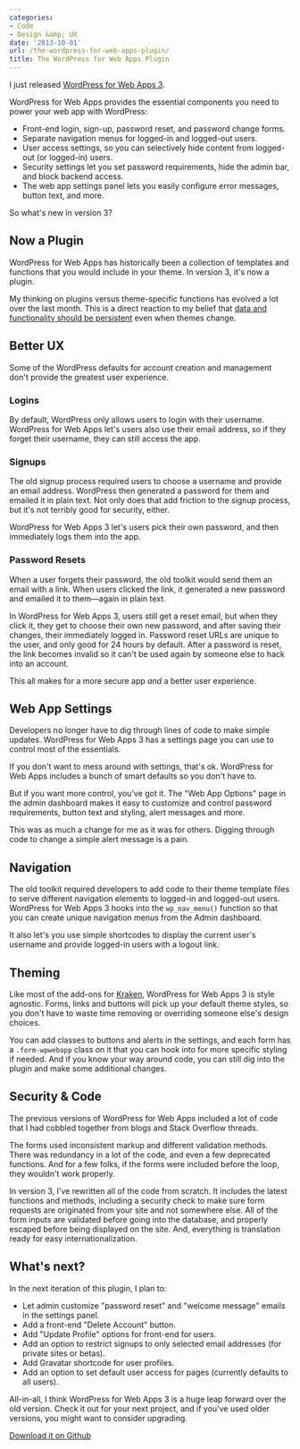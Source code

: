 ```yaml
---
categories:
- Code
- Design &amp; UX
date: '2013-10-01'
url: /the-wordpress-for-web-apps-plugin/
title: The WordPress for Web Apps Plugin
---
```


I just released <a href="http://cferdinandi.github.io/web-app-starter-kit/">WordPress for Web Apps 3</a>.

WordPress for Web Apps provides the essential components you need to power your web app with WordPress:

<ul>
<li>Front-end login, sign-up, password reset, and password change forms.</li>
<li>Separate navigation menus for logged-in and logged-out users.</li>
<li>User access settings, so you can selectively hide content from logged-out (or logged-in) users.</li>
<li>Security settings let you set password requirements, hide the admin bar, and block backend access.</li>
<li>The web app settings panel lets you easily configure error messages, button text, and more.</li>
</ul>

<p>So what's new in version 3?
<!--more--></p>

<h2>Now a Plugin</h2>

WordPress for Web Apps has historically been a collection of templates and functions that you would include in your theme. In version 3, it's now a plugin.

My thinking on plugins versus theme-specific functions has evolved a lot over the last month. This is a direct reaction to my belief that <a href="https://gomakethings.com/wordpress-plugins-vs-functions/">data and functionality should be persistent</a> even when themes change.

<h2>Better UX</h2>

Some of the WordPress defaults for account creation and management don't provide the greatest user experience.

<h3>Logins</h3>

By default, WordPress only allows users to login with their username. WordPress for Web Apps let's users also use their email address, so if they forget their username, they can still access the app.

<h3>Signups</h3>

The old signup process required users to choose a username and provide an email address. WordPress then generated a password for them and emailed it in plain text. Not only does that add friction to the signup process, but it's not terribly good for security, either.

WordPress for Web Apps 3 let's users pick their own password, and then immediately logs them into the app.

<h3>Password Resets</h3>

When a user forgets their password, the old toolkit would send them an email with a link. When users clicked the link, it generated a new password and emailed it to them&mdash;again in plain text.

In WordPress for Web Apps 3, users still get a reset email, but when they click it, they get to choose their own new password, and after saving their changes, their immediately logged in. Password reset URLs are unique to the user, and only good for 24 hours by default. After a password is reset, the link becomes invalid so it can't be used again by someone else to hack into an account.

This all makes for a more secure app <em>and</em> a better user experience.

<h2>Web App Settings</h2>

Developers no longer have to dig through lines of code to make simple updates. WordPress for Web Apps 3 has a settings page you can use to control most of the essentials.

If you don't want to mess around with settings, that's ok. WordPress for Web Apps includes a bunch of smart defaults so you don't have to.

But if you want more control, you've got it. The "Web App Options" page in the admin dashboard makes it easy to customize and control password requirements, button text and styling, alert messages and more.

This was as much a change for me as it was for others. Digging through code to change a simple alert message is a pain.

<h2>Navigation</h2>

The old toolkit required developers to add code to their theme template files to serve different navigation elements to logged-in and logged-out users. WordPress for Web Apps 3 hooks into the <code>wp_nav_menu()</code> function so that you can create unique navigation menus from the Admin dashboard.

It also let's you use simple shortcodes to display the current user's username and provide logged-in users with a logout link.

<h2>Theming</h2>

Like most of the add-ons for <a href="http://cferdinandi.github.io/kraken/">Kraken</a>, WordPress for Web Apps 3 is style agnostic. Forms, links and buttons will pick up your default theme styles, so you don't have to waste time removing or overriding someone else's design choices.

You can add classes to buttons and alerts in the settings, and each form has a <code>.form-wpwebapp</code> class on it that you can hook into for more specific styling if needed. And if you know your way around code, you can still dig into the plugin and make some additional changes.

<h2>Security &amp; Code</h2>

The previous versions of WordPress for Web Apps included a lot of code that I had cobbled together from blogs and Stack Overflow threads.

The forms used inconsistent markup and different validation methods. There was redundancy in a lot of the code, and even a few deprecated functions. And for a few folks, if the forms were included before the loop, they wouldn't work properly.

In version 3, I've rewritten all of the code from scratch. It includes the latest functions and methods, including a security check to make sure form requests are originated from your site and not somewhere else. All of the form inputs are validated before going into the database, and properly escaped before being displayed on the site. And, everything is translation ready for easy internationalization.

<h2>What's next?</h2>

In the next iteration of this plugin, I plan to:

<ul>
<li>Let admin customize "password reset" and "welcome message" emails in the settings panel.</li>
<li>Add a front-end "Delete Account" button.</li>
<li>Add "Update Profile" options for front-end for users.</li>
<li>Add an option to restrict signups to only selected email addresses (for private sites or betas).</li>
<li>Add Gravatar shortcode for user profiles.</li>
<li>Add an option to set default user access for pages (currently defaults to all users).</li>
</ul>

All-in-all, I think WordPress for Web Apps 3 is a huge leap forward over the old version. Check it out for your next project, and if you've used older versions, you might want to consider upgrading.

<a class="btn" href="http://cferdinandi.github.io/web-app-starter-kit/">Download it on Github</a>